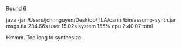 Round 6

java -jar /Users/johnnguyen/Desktop/TLA/carini/bin/assump-synth.jar msgs.tla   234.66s user 15.02s system 155% cpu 2:40.07 total

Hmmm. Too long to synthesize.
